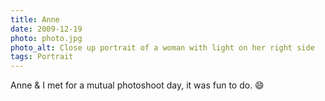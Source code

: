 ```yaml
---
title: Anne
date: 2009-12-19
photo: photo.jpg
photo_alt: Close up portrait of a woman with light on her right side
tags: Portrait
---
```


Anne & I met for a mutual photoshoot day, it was fun to do. 😄
